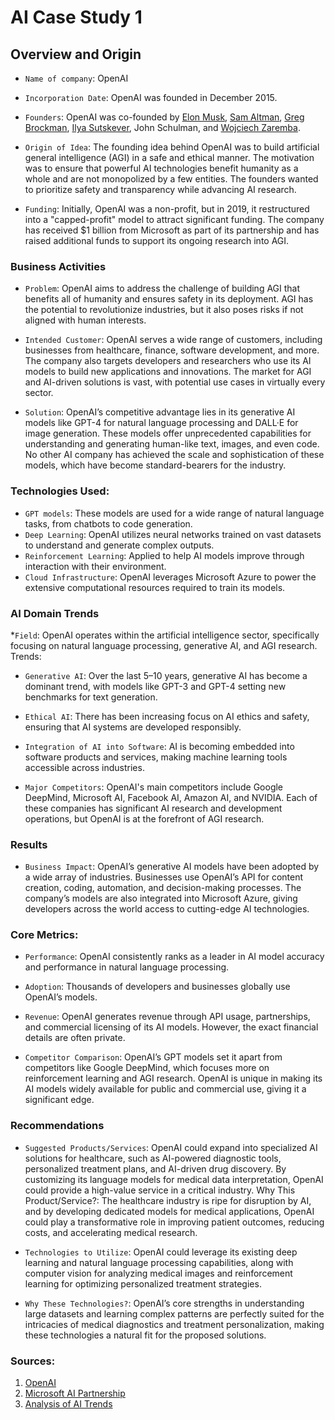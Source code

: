 # AI Case Study 1

## Overview and Origin

* `Name of company`: OpenAI

* `Incorporation Date`: OpenAI was founded in December 2015.

* `Founders`: OpenAI was co-founded by [Elon Musk](https://en.wikipedia.org/wiki/Elon_Musk), [Sam Altman](https://en.wikipedia.org/wiki/Sam_Altman), [Greg Brockman](https://en.wikipedia.org/wiki/Greg_Brockman), [Ilya Sutskever](https://en.wikipedia.org/wiki/Ilya_Sutskever), John Schulman, and [Wojciech Zaremba](https://en.wikipedia.org/wiki/Wojciech_Zaremba).

* `Origin of Idea`: The founding idea behind OpenAI was to build artificial general intelligence (AGI) in a safe and ethical manner. The motivation was to ensure that powerful AI technologies benefit humanity as a whole and are not monopolized by a few entities. The founders wanted to prioritize safety and transparency while advancing AI research.

* `Funding`: Initially, OpenAI was a non-profit, but in 2019, it restructured into a "capped-profit" model to attract significant funding. The company has received $1 billion from Microsoft as part of its partnership and has raised additional funds to support its ongoing research into AGI.

### Business Activities

* `Problem`: OpenAI aims to address the challenge of building AGI that benefits all of humanity and ensures safety in its deployment. AGI has the potential to revolutionize industries, but it also poses risks if not aligned with human interests.

* `Intended Customer`: OpenAI serves a wide range of customers, including businesses from healthcare, finance, software development, and more. The company also targets developers and researchers who use its AI models to build new applications and innovations. The market for AGI and AI-driven solutions is vast, with potential use cases in virtually every sector.

* `Solution`: OpenAI’s competitive advantage lies in its generative AI models like GPT-4 for natural language processing and DALL·E for image generation. These models offer unprecedented capabilities for understanding and generating human-like text, images, and even code. No other AI company has achieved the scale and sophistication of these models, which have become standard-bearers for the industry.

### Technologies Used:

* `GPT models`: These models are used for a wide range of natural language tasks, from chatbots to code generation.
* `Deep Learning`: OpenAI utilizes neural networks trained on vast datasets to understand and generate complex outputs.
* `Reinforcement Learning`: Applied to help AI models improve through interaction with their environment.
* `Cloud Infrastructure`: OpenAI leverages Microsoft Azure to power the extensive computational resources required to train its models.


### AI Domain Trends
*`Field`: OpenAI operates within the artificial intelligence sector, specifically focusing on natural language processing, generative AI, and AGI research.
Trends:

* `Generative AI`: Over the last 5–10 years, generative AI has become a dominant trend, with models like GPT-3 and GPT-4 setting new benchmarks for text generation.
* `Ethical AI`: There has been increasing focus on AI ethics and safety, ensuring that AI systems are developed responsibly.
* `Integration of AI into Software`: AI is becoming embedded into software products and services, making machine learning tools accessible across industries.

* `Major Competitors`: OpenAI's main competitors include Google DeepMind, Microsoft AI, Facebook AI, Amazon AI, and NVIDIA. Each of these companies has significant AI research and development operations, but OpenAI is at the forefront of AGI research.

### Results

* `Business Impact`: OpenAI’s generative AI models have been adopted by a wide array of industries. Businesses use OpenAI’s API for content creation, coding, automation, and decision-making processes. The company’s models are also integrated into Microsoft Azure, giving developers across the world access to cutting-edge AI technologies.

### Core Metrics:

* `Performance`: OpenAI consistently ranks as a leader in AI model accuracy and performance in natural language processing.
* `Adoption`: Thousands of developers and businesses globally use OpenAI’s models.
* `Revenue`: OpenAI generates revenue through API usage, partnerships, and commercial licensing of its AI models. However, the exact financial details are often private.

* `Competitor Comparison`: OpenAI’s GPT models set it apart from competitors like Google DeepMind, which focuses more on reinforcement learning and AGI research. OpenAI is unique in making its AI models widely available for public and commercial use, giving it a significant edge.

### Recommendations

* `Suggested Products/Services`: OpenAI could expand into specialized AI solutions for healthcare, such as AI-powered diagnostic tools, personalized treatment plans, and AI-driven drug discovery. By customizing its language models for medical data interpretation, OpenAI could provide a high-value service in a critical industry.
Why This Product/Service?: The healthcare industry is ripe for disruption by AI, and by developing dedicated models for medical applications, OpenAI could play a transformative role in improving patient outcomes, reducing costs, and accelerating medical research.

* `Technologies to Utilize`: OpenAI could leverage its existing deep learning and natural language processing capabilities, along with computer vision for analyzing medical images and reinforcement learning for optimizing personalized treatment strategies.

* `Why These Technologies?`: OpenAI’s core strengths in understanding large datasets and learning complex patterns are perfectly suited for the intricacies of medical diagnostics and treatment personalization, making these technologies a natural fit for the proposed solutions.

### Sources:

1. [OpenAI](https://openai.com)
2. [Microsoft AI Partnership](https://news.microsoft.com)
3. [Analysis of AI Trends](https://www.forbes.com/sites/forbestechcouncil/)
